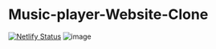 # Music-player-Website-Clone
[![Netlify Status](https://api.netlify.com/api/v1/badges/ca0af4b3-64ec-4845-93fd-512ad243592f/deploy-status)](https://app.netlify.com/sites/mohdarman-musicplayercloneproject/deploys)
![image](https://github.com/arizzaa13/Music-player-Website-Clone/assets/78647475/08d6d39d-9070-4619-91f1-8b4f9a64bdb3)
